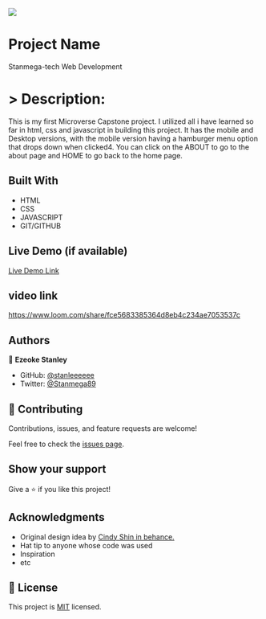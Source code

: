 ![](https://img.shields.io/badge/Microverse-blueviolet)

# Project Name
  Stanmega-tech Web Development

# > Description:
This is my first Microverse Capstone project. I utilized all i have learned so far in html, css and javascript in building this project. It has the mobile and Desktop versions, with the mobile version having a hamburger menu option that drops down when clicked4. You can click on the ABOUT to go to the about page and HOME to go back to the home page.


## Built With

- HTML
- CSS
- JAVASCRIPT
- GIT/GITHUB

## Live Demo (if available)

[Live Demo Link](https://stanleeeeee.github.io/First-Capstone/)

## video link
https://www.loom.com/share/fce5683385364d8eb4c234ae7053537c

## Authors

👤 **Ezeoke Stanley**

- GitHub: [@stanleeeeee](https://github.com/stanleeeeee)
- Twitter: [@Stanmega89](https://twitter.com/Stanmega89)


## 🤝 Contributing

Contributions, issues, and feature requests are welcome!

Feel free to check the [issues page](../../issues/).

## Show your support

Give a ⭐️ if you like this project!

## Acknowledgments

- Original design idea by [Cindy Shin  in behance.](https://www.behance.net/adagio07)
- Hat tip to anyone whose code was used
- Inspiration
- etc

## 📝 License

This project is [MIT](./MIT.md) licensed.

